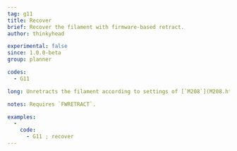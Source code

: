 ```yaml
---
tag: g11
title: Recover
brief: Recover the filament with firmware-based retract.
author: thinkyhead

experimental: false
since: 1.0.0-beta
group: planner

codes:
  - G11

long: Unretracts the filament according to settings of [`M208`](M208.html).

notes: Requires `FWRETRACT`.

examples:
  -
    code:
      - G11 ; recover
---
```

